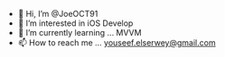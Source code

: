 - 👋 Hi, I’m @JoeOCT91
- 👀 I’m interested in iOS Develop 
- 🌱 I’m currently learning ... MVVM 
- 📫 How to reach me ...  youseef.elserwey@gmail.com 
